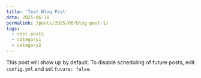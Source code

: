 ```yaml
---
title: 'Test Blog Post'
date: 2025-06-18
permalink: /posts/2025/06/blog-post-1/
tags:
  - cool posts
  - category1
  - category2
---
```


This post will show up by default. To disable scheduling of future posts, edit `config.yml` and set `future: false`. 
